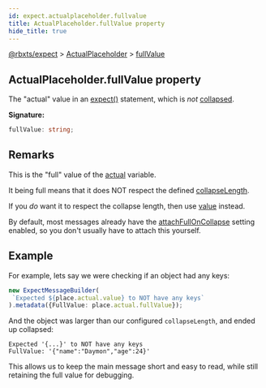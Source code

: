 ```yaml
---
id: expect.actualplaceholder.fullvalue
title: ActualPlaceholder.fullValue property
hide_title: true
---
```


[@rbxts/expect](./expect.md) &gt; [ActualPlaceholder](./expect.actualplaceholder.md) &gt; [fullValue](./expect.actualplaceholder.fullvalue.md)

## ActualPlaceholder.fullValue property

The "actual" value in an [expect()](./expect.expect.md) statement, which is _not_ [collapsed](./expect.expectconfig.collapselength.md)<!-- -->.

**Signature:**

```typescript
fullValue: string;
```

## Remarks

This is the "full" value of the [actual](./expect.placeholder.actual.md) variable.

It being full means that it does NOT respect the defined [collapseLength](./expect.expectconfig.collapselength.md)<!-- -->.

If you _do_ want it to respect the collapse length, then use [value](./expect.actualplaceholder.value.md) instead.

By default, most messages already have the [attachFullOnCollapse](./expect.expectmessagebuilderoptions.attachfulloncollapse.md) setting enabled, so you don't usually have to attach this yourself.

## Example

For example, lets say we were checking if an object had any keys:

```ts
new ExpectMessageBuilder(
 `Expected ${place.actual.value} to NOT have any keys`
).metadata({FullValue: place.actual.fullValue});
```
And the object was larger than our configured `collapseLength`<!-- -->, and ended up collapsed:

```logs
Expected '{...}' to NOT have any keys
FullValue: '{"name":"Daymon","age":24}'
```
This allows us to keep the main message short and easy to read, while still retaining the full value for debugging.
